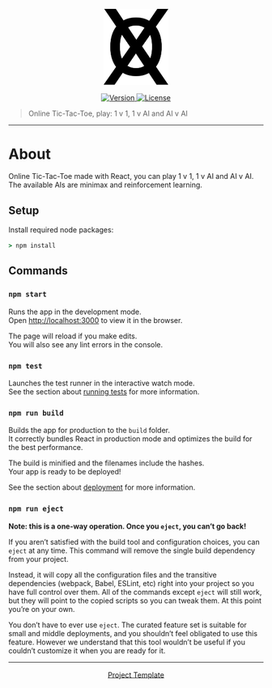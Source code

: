 <p align="center">
	<a href="https://github.com/ClarkThyLord/tic-tac-toe-reinforced">
		<img width="128px" src="./public/icon.svg?sanitize=true" alt="" />
		<!-- <h1 align="center"> </h1> -->
	</a>
</p>

<p align="center">
	<a href="https://github.com/ClarkThyLord/tic-tac-toe-reinforced/releases">
		<img src="https://img.shields.io/badge/Version-0.1.0-green.svg" alt="Version">
	</a>
	<a href="https://github.com/ClarkThyLord/tic-tac-toe-reinforced/blob/master/LICENSE">
		<img src="https://img.shields.io/badge/License-MIT-brightgreen.svg" alt="License">
	</a>
</p>

> Online Tic-Tac-Toe, play: 1 v 1, 1 v AI and AI v AI

---

# About
Online Tic-Tac-Toe made with React, you can play 1 v 1, 1 v AI and AI v AI. The available AIs are minimax and reinforcement learning.

## Setup
Install required node packages:
```cmd
> npm install
```

## Commands

### `npm start`

Runs the app in the development mode.\
Open [http://localhost:3000](http://localhost:3000) to view it in the browser.

The page will reload if you make edits.\
You will also see any lint errors in the console.

### `npm test`

Launches the test runner in the interactive watch mode.\
See the section about [running tests](https://facebook.github.io/create-react-app/docs/running-tests) for more information.

### `npm run build`

Builds the app for production to the `build` folder.\
It correctly bundles React in production mode and optimizes the build for the best performance.

The build is minified and the filenames include the hashes.\
Your app is ready to be deployed!

See the section about [deployment](https://facebook.github.io/create-react-app/docs/deployment) for more information.

### `npm run eject`

**Note: this is a one-way operation. Once you `eject`, you can’t go back!**

If you aren’t satisfied with the build tool and configuration choices, you can `eject` at any time. This command will remove the single build dependency from your project.

Instead, it will copy all the configuration files and the transitive dependencies (webpack, Babel, ESLint, etc) right into your project so you have full control over them. All of the commands except `eject` will still work, but they will point to the copied scripts so you can tweak them. At this point you’re on your own.

You don’t have to ever use `eject`. The curated feature set is suitable for small and middle deployments, and you shouldn’t feel obligated to use this feature. However we understand that this tool wouldn’t be useful if you couldn’t customize it when you are ready for it.

---

<p align="center">
	<a href="https://github.com/facebook/create-react-app" style="vertical-align: middle;">
		Project Template
	</a>
</platform>
